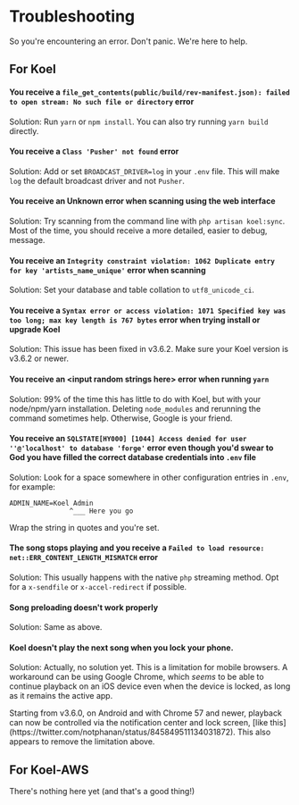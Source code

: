 # Troubleshooting

So you're encountering an error. Don't panic. We're here to help.

## For Koel

#### You receive a `file_get_contents(public/build/rev-manifest.json): failed to open stream: No such file or directory` error

Solution: Run `yarn` or `npm install`. You can also try running `yarn build` directly.

#### You receive a `Class 'Pusher' not found` error

Solution: Add or set `BROADCAST_DRIVER=log` in your `.env` file. This will make `log` the default broadcast driver and not `Pusher`.

#### You receive an Unknown error when scanning using the web interface

Solution: Try scanning from the command line with `php artisan koel:sync`. Most of the time, you should receive a more detailed, easier to debug, message.

#### You receive an `Integrity constraint violation: 1062 Duplicate entry  for key 'artists_name_unique'` error when scanning

Solution: Set your database and table collation to `utf8_unicode_ci`.

#### You receive a `Syntax error or access violation: 1071 Specified key was too long; max key length is 767 bytes` error when trying install or upgrade Koel

Solution: This issue has been fixed in v3.6.2. Make sure your Koel version is v3.6.2 or newer.

#### You receive an &lt;input random strings here&gt; error when running `yarn`

Solution: 99% of the time this has little to do with Koel, but with your node/npm/yarn installation. Deleting `node_modules` and rerunning the command sometimes help. Otherwise, Google is your friend.

#### You receive an `SQLSTATE[HY000] [1044] Access denied for user ''@'localhost' to database 'forge'` error even though you'd swear to God you have filled the correct database credentials into `.env` file

Solution: Look for a space somewhere in other configuration entries in `.env`, for example:

```
ADMIN_NAME=Koel Admin
               ^___ Here you go
```
Wrap the string in quotes and you're set.

#### The song stops playing and you receive a `Failed to load resource: net::ERR_CONTENT_LENGTH_MISMATCH` error

Solution: This usually happens with the native `php` <a router-link="/home?id=streaming-music">streaming method</a>. Opt for a `x-sendfile` or `x-accel-redirect` if possible.

#### Song preloading doesn't work properly

Solution: Same as above.

#### Koel doesn't play the next song when you lock your phone.

Solution: Actually, no solution yet. This is a limitation for mobile browsers. A workaround can be using Google Chrome, which *seems* to be able to continue playback on an iOS device even when the device is locked, as long as it remains the active app.

<p class="tip">Starting from v3.6.0, on Android and with Chrome 57 and newer, playback can now be controlled via the notification center and lock screen, [like this](https://twitter.com/notphanan/status/845849511134031872). This also appears to remove the limitation above.</p>

## For Koel-AWS

There's nothing here yet (and that's a good thing!)
